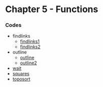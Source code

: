 # Chapter 5 - Functions

### Codes
- findlinks
    - [findlinks1](findlinks1)
    - [findlinks2](findlinks2)
- outline
    - [outline](outline)
    - [outline2](outline2)
- [wait](wait)
- [squares](squares)
- [toposort](toposort)